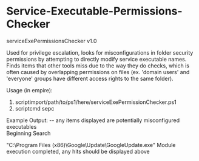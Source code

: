 # Service-Executable-Permissions-Checker

serviceExePermissionsChecker v1.0

Used for privilege escalation, looks for misconfigurations in folder security permissions by attempting to directly modify service executable names.  Finds items that other tools miss due to the way they do checks, which is often caused by overlapping permissions on files (ex. 'domain users' and 'everyone' groups have different access rights to the same folder).
    
Usage (in empire): 
  1. scriptimport/path/to/ps1/here/serviceExePermissionChecker.ps1
  2. scriptcmd sepc
  
Example Output:  -- any items displayed are potentially misconfigured executables  
  Beginning Search
  
  "C:\Program Files (x86)\Google\Update\GoogleUpdate.exe"
  Module execution completed, any hits should be displayed above
